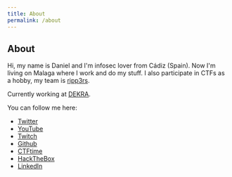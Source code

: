 ```yaml
---
title: About
permalink: /about
---
```


## About

Hi, my name is Daniel and I'm infosec lover from Cádiz (Spain). Now I'm living on Malaga where I work and do my stuff. I also participate in CTFs as a hobby, my team is [ripp3rs](https://ctftime.org/team/50984).

Currently working at [DEKRA](https://www.dekra.com/en/home/).

You can follow me here:

*	[Twitter](https://twitter.com/devploit)
* [YouTube](https://www.youtube.com/c/devploit)
* [Twitch](https://www.twitch.tv/devploit)
*	[Github](https://github.com/devploit)
* [CTFtime](https://ctftime.org/user/25930)
* [HackTheBox](https://www.hackthebox.eu/profile/1912)
*	[LinkedIn](https://www.linkedin.com/in/daniel-pua/)
